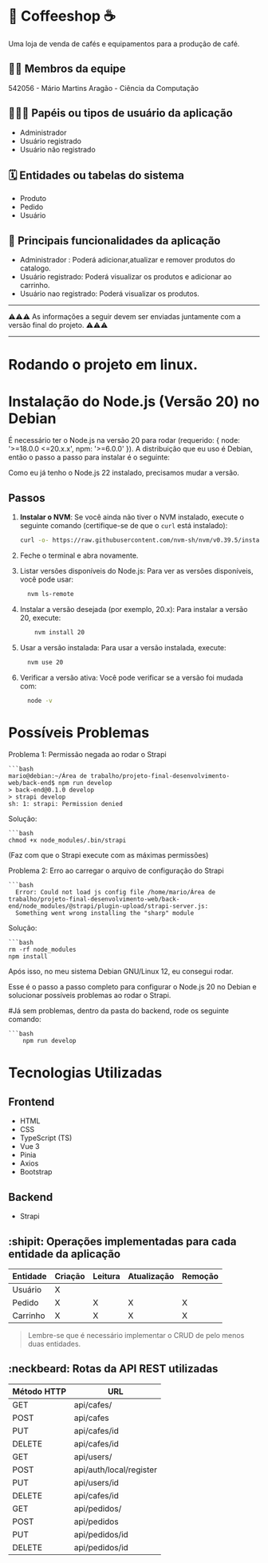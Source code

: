 # :checkered_flag: Coffeeshop ☕


Uma loja de venda de cafés e equipamentos para a produção de café.

## :technologist: Membros da equipe

542056 - Mário Martins Aragão - Ciência da Computação

## :people_holding_hands: Papéis ou tipos de usuário da aplicação

- Administrador
- Usuário registrado
- Usuário não registrado

## :spiral_calendar: Entidades ou tabelas do sistema

- Produto
- Pedido
- Usuário

## :triangular_flag_on_post:	 Principais funcionalidades da aplicação

- Administrador : Poderá adicionar,atualizar e remover produtos do catalogo.
- Usuário registrado: Poderá visualizar os produtos e adicionar ao carrinho.
- Usuário nao registrado: Poderá visualizar os produtos.


----

:warning::warning::warning: As informações a seguir devem ser enviadas juntamente com a versão final do projeto. :warning::warning::warning:


----

# Rodando o projeto em linux.

# Instalação do Node.js (Versão 20) no Debian

É necessário ter o Node.js na versão 20 para rodar (requerido: { node: '>=18.0.0 <=20.x.x', npm: '>=6.0.0' }). A distribuição que eu uso é Debian, então o passo a passo para instalar é o seguinte:

Como eu já tenho o Node.js 22 instalado, precisamos mudar a versão.

## Passos

1. **Instalar o NVM**: Se você ainda não tiver o NVM instalado, execute o seguinte comando (certifique-se de que o `curl` está instalado):
   ```bash
   curl -o- https://raw.githubusercontent.com/nvm-sh/nvm/v0.39.5/install.sh | bash
2. Feche o terminal e abra novamente.

3. Listar versões disponíveis do Node.js: Para ver as versões disponíveis, você pode usar:
   ```bash
     nvm ls-remote
4. Instalar a versão desejada (por exemplo, 20.x): Para instalar a versão 20, execute:
    ```bash
        nvm install 20

5. Usar a versão instalada: Para usar a versão instalada, execute:
    ```bash
      nvm use 20
6. Verificar a versão ativa: Você pode verificar se a versão foi mudada com:
    ```bash
      node -v


# Possíveis Problemas

Problema 1: Permissão negada ao rodar o Strapi

    ```bash
    mario@debian:~/Área de trabalho/projeto-final-desenvolvimento-web/back-end$ npm run develop
    > back-end@0.1.0 develop
    > strapi develop
    sh: 1: strapi: Permission denied
Solução:

    ```bash
    chmod +x node_modules/.bin/strapi
(Faz com que o Strapi execute com as máximas permissões)

Problema 2: Erro ao carregar o arquivo de configuração do Strapi

    ```bash
      Error: Could not load js config file /home/mario/Área de trabalho/projeto-final-desenvolvimento-web/back-end/node_modules/@strapi/plugin-upload/strapi-server.js:
      Something went wrong installing the "sharp" module
      
Solução:

    ```bash
    rm -rf node_modules
    npm install

   Após isso, no meu sistema Debian GNU/Linux 12, eu consegui rodar.



Esse é o passo a passo completo para configurar o Node.js 20 no Debian e solucionar possíveis problemas ao rodar o Strapi.



#Já sem problemas, dentro da pasta do backend, rode os seguinte comando:

    ```bash
        npm run develop





# Tecnologias Utilizadas

## Frontend

- HTML
- CSS
- TypeScript (TS)
- Vue 3
- Pinia
- Axios
- Bootstrap

## Backend

- Strapi



## :shipit: Operações implementadas para cada entidade da aplicação


| Entidade| Criação | Leitura | Atualização | Remoção |
| --- | --- | --- | --- | --- |
| Usuário| X |    |  |  |
| Pedido | X |  X  |  X | X |
| Carrinho | X |  X  | X | X |

> Lembre-se que é necessário implementar o CRUD de pelo menos duas entidades.

## :neckbeard: Rotas da API REST utilizadas

| Método HTTP | URL |
| --- | --- |
| GET | api/cafes/|
| POST | api/cafes |
|PUT|  api/cafes/id
| DELETE| api/cafes/id
| GET | api/users/|
| POST | api/auth/local/register |
|PUT|  api/users/id
| DELETE| api/cafes/id
| GET | api/pedidos/|
| POST | api/pedidos |
|PUT|  api/pedidos/id
| DELETE| api/pedidos/id

